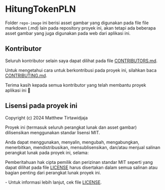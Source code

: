 # HitungTokenPLN

Folder ``repo-image`` ini berisi asset gambar yang digunakan pada file file markdown (.md) lain pada repository proyek ini, akan tetapi ada beberapa asset gambar yang juga digunakan pada web dari aplikasi ini.



## Kontributor

Seluruh kontributor selain saya dapat dilihat pada file [CONTRIBUTORS.md](CONTRIBUTORS.md).

Untuk mengetahui cara untuk berkontribusi pada proyek ini, silahkan baca [CONTRIBUTING.md](CONTRIBUTING.md).

Terima kasih kepada semua kontributor yang telah membantu proyek aplikasi ini 🎉

## Lisensi pada proyek ini

Copyright (c) 2024 Matthew Tirtawidjaja

Proyek ini (termasuk seluruh perangkat lunak dan asset gambar) dilisensikan menggunakan standar lisensi MIT.

Anda dapat menggunakan, menyalin, mengubah, mengabungkan, menerbitkan, mendistribusikan, mensublisensikan, dan/atau menjual salinan perangkat lunak pada proyek ini, selama:

Pemberitahuan hak cipta pemilik dan perizinan standar MIT seperti yang dapat dilihat pada file [LICENSE](LICENSE) harus disertakan dalam semua salinan atau bagian penting dari perangkat lunak proyek ini. 

\- Untuk informasi lebih lanjut, cek file [LICENSE](LICENSE).